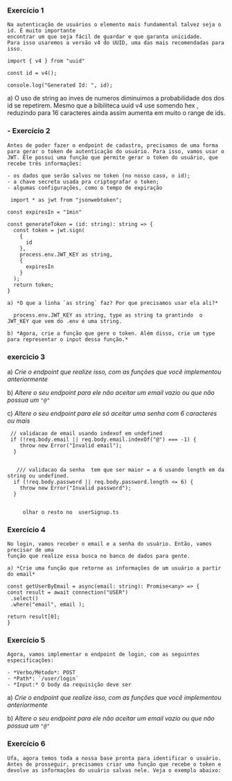 ### Exercício 1
    
    Na autenticação de usuários o elemento mais fundamental talvez seja o id. É muito importante 
    encontrar um que seja fácil de guardar e que garanta unicidade.
    Para isso usaremos a versão v4 do UUID, uma das mais recomendadas para isso. 
                    
                
```               
import { v4 } from "uuid"

const id = v4();

console.log("Generated Id: ", id);
```


a) O uso de string ao inves de numeros diminuimos  a probabilidade 
dos dos id se repetirem. Mesmo que a  bibiliteca uuid v4 use somendo hex , reduzindo para 16 caracteres ainda assim  aumenta em muito o range de ids. 




### - Exercício 2
     
    Antes de poder fazer o endpoint de cadastro, precisamos de uma forma para gerar o token de autenticação do usuário. Para isso, vamos usar o JWT. Ele possui uma função que permite gerar o token do usuário, que recebe três informações:
    
    - os dados que serão salvos no token (no nosso caso, o id);
    - a chave secreta usada pra criptografar o token;
    - algumas configurações, como o tempo de expiração

```
 import * as jwt from "jsonwebtoken";

const expiresIn = "1min"

const generateToken = (id: string): string => {
  const token = jwt.sign(
    {
      id
    },
    process.env.JWT_KEY as string,
    {
      expiresIn
    }
  );
  return token;
}

```

    a) *O que a linha `as string` faz? Por que precisamos usar ela ali?*

      process.env.JWT_KEY as string, type as string ta grantindo  o JWT_KEY que vem do .env é uma string. 

    b) *Agora, crie a função que gere o token. Além disso, crie um type  para representar o input dessa função.*


### exercicio 3

a) *Crie o endpoint que realize isso, com as funções que você implementou anteriormente*

b) *Altere o seu endpoint para ele não aceitar um email vazio ou que não possua um `"@"`*

c) *Altere o seu endpoint para ele só aceitar uma senha com 6 caracteres ou mais*



     // validacao de email usando indexof em undefined 
     if (!req.body.email || req.body.email.indexOf("@") === -1) {
        throw new Error("Invalid email");
      }
    

       /// validacao da senha  tem que ser maior = a 6 usando length em da string ou undefined.
      if (!req.body.password || req.body.password.length <= 6) {
        throw new Error("Invalid password");
      }


         olhar o resto no  userSignup.ts 


### Exercício 4
    
    No login, vamos receber o email e a senha do usuário. Então, vamos precisar de uma 
    função que realize essa busca no banco de dados para gente. 
    
    a) *Crie uma função que retorne as informações de um usuário a partir do email*

```    
const getUserByEmail = async(email: string): Promise<any> => {
const result = await connection("USER")
 .select()
 .where("email", email );

return result[0];
}
```                 


### Exercício 5
    
    Agora, vamos implementar o endpoint de login, com as seguintes especificações:
    
    - *Verbo/Método*: POST
    - *Path*: `/user/login`
    - *Input:* O body da requisição deve ser


a) *Crie o endpoint que realize isso, com as funções que você implementou anteriormente*

b) *Altere o seu endpoint para ele não aceitar um email vazio ou que não possua um `"@"`*


### Exercício 6
    
    Ufa, agora temos toda a nossa base pronta para identificar o usuário. Antes de prosseguir, precisamos criar uma função que recebe o token e devolve as informações do usuário salvas nele. Veja o exemplo abaixo:
    

   
